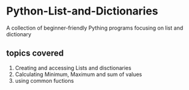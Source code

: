 # Python-List-and-Dictionaries

A collection of beginner-friendly Pything programs focusing on list and dictionary

## topics covered 

1. Creating and accessing Lists and disctionaries
2. Calculating Minimum, Maximum and sum of values
3. using common fuctions 
